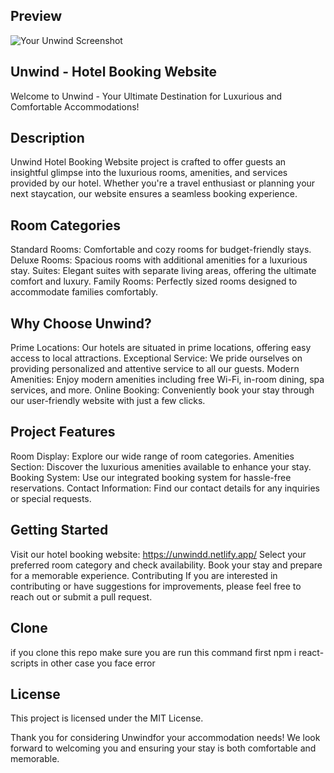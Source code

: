 

## Preview
![Your Unwind Screenshot](./images/preview.png)
## Unwind - Hotel Booking Website
Welcome to Unwind - Your Ultimate Destination for Luxurious and Comfortable Accommodations!

## Description
Unwind Hotel Booking Website project is crafted to offer guests an insightful glimpse into the luxurious rooms, amenities, and services provided by our hotel. Whether you're a travel enthusiast or planning your next staycation, our website ensures a seamless booking experience.

 ## Room Categories
Standard Rooms: Comfortable and cozy rooms for budget-friendly stays.
Deluxe Rooms: Spacious rooms with additional amenities for a luxurious stay.
Suites: Elegant suites with separate living areas, offering the ultimate comfort and luxury.
Family Rooms: Perfectly sized rooms designed to accommodate families comfortably.

 ## Why Choose Unwind?
Prime Locations: Our hotels are situated in prime locations, offering easy access to local attractions.
Exceptional Service: We pride ourselves on providing personalized and attentive service to all our guests.
Modern Amenities: Enjoy modern amenities including free Wi-Fi, in-room dining, spa services, and more.
Online Booking: Conveniently book your stay through our user-friendly website with just a few clicks.

 ## Project Features
Room Display: Explore our wide range of room categories.
Amenities Section: Discover the luxurious amenities available to enhance your stay.
Booking System: Use our integrated booking system for hassle-free reservations.
Contact Information: Find our contact details for any inquiries or special requests.
## Getting Started
Visit our hotel booking website: https://unwindd.netlify.app/
Select your preferred room category and check availability.
Book your stay and prepare for a memorable experience.
Contributing
If you are interested in contributing or have suggestions for improvements, please feel free to reach out or submit a pull request.

## Clone 

if you clone this repo  make sure you are run this command first npm i react-scripts
 in other case you face error
## License
This project is licensed under the MIT License.

Thank you for considering Unwindfor your accommodation needs! We look forward to welcoming you and ensuring your stay is both comfortable and memorable.